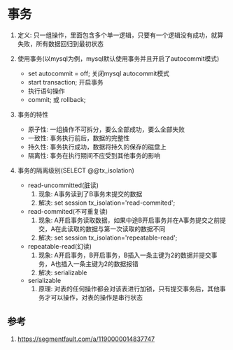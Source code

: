 # 事务
1. 定义: 只一组操作，里面包含多个单一逻辑，只要有一个逻辑没有成功，就算失败，所有数据回归到最初状态
2. 使用事务(以mysql为例，mysql默认使用事务并且开启了autocommit模式)
    * set autocommit = off; 关闭mysql autocommit模式
    * start transaction; 开启事务
    * 执行语句操作
    * commit; 或 rollback;
        
3. 事务的特性
    * 原子性: 一组操作不可拆分，要么全部成功，要么全部失败
    * 一致性: 事务执行前后，数据的完整性
    * 持久性: 事务执行成功，数据将持久的保存的磁盘上
    * 隔离性: 事务在执行期间不应受到其他事务的影响
4. 事务的隔离级别(SELECT @@tx_isolation)
    * read-uncommitted(脏读)
        1. 现象: A事务读到了B事务未提交的数据
        2. 解决: set session tx_isolation='read-commited';
    * read-commited(不可重复读)
        1. 现象: A开启事务读取数据，如果中途B开启事务并在A事务提交之前提交，A在此读取的数据与第一次读取的数据不同
        2. 解决: set session tx_isolation='repeatable-read';
    * repeatable-read(幻读)
        1. 现象: A开启事务，B开启事务，B插入一条主键为2的数据并提交事务，A也插入一条主键为2的数据报错
        2. 解决: serializable
    * serializable
        1. 原理: 对表的任何操作都会对该表进行加锁，只有提交事务后，其他事务才可以操作，对表的操作是串行状态
## 参考
1. https://segmentfault.com/a/1190000014837747





